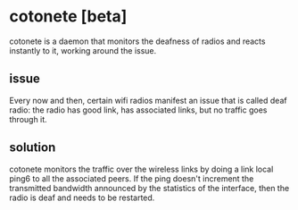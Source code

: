 # cotonete [beta]

cotonete is a daemon that monitors the deafness of radios and reacts instantly to it, working around the issue.

## issue

Every now and then, certain wifi radios manifest an issue that is called deaf radio: the radio has good link, has associated links, but no traffic goes through it.

## solution

cotonete monitors the traffic over the wireless links by doing a link local ping6 to all the associated peers. If the ping doesn't increment the transmitted bandwidth announced by the statistics of the interface, then the radio is deaf and needs to be restarted.
